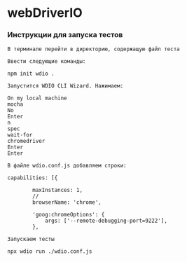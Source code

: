# webDriverIO

### Инструкции для запуска тестов
```
В терминале перейти в директорию, содержащую файл теста
```

```
Ввести следующие команды:
```

```
npm init wdio .
```

```
Запустится WDIO CLI Wizard. Нажимаем:
```

```
On my local machine
mocha
No
Enter
n
spec
wait-for
chromedriver
Enter
Enter
```

```
В файле wdio.conf.js добавляем строки:
```

```
capabilities: [{

        maxInstances: 1,
        //
        browserName: 'chrome',
        
        'goog:chromeOptions': {
            args: ['--remote-debugging-port=9222'],
        },
```

```
Запускаем тесты
```

```
npx wdio run ./wdio.conf.js
```
